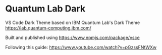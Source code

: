 # Quantum Lab Dark
VS Code Dark Theme based on IBM Quantum Lab's Dark Theme
https://lab.quantum-computing.ibm.com/

Built and published using https://www.npmjs.com/package/vsce

Following this guide: https://www.youtube.com/watch?v=pGzssFNtWXw
